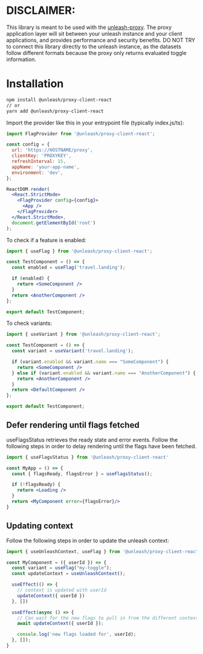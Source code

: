 # DISCLAIMER:

This library is meant to be used with the [unleash-proxy](https://github.com/Unleash/unleash-proxy). The proxy application layer will sit between your unleash instance and your client applications, and provides performance and security benefits. DO NOT TRY to connect this library directly to the unleash instance, as the datasets follow different formats because the proxy only returns evaluated toggle information.

# Installation

```bash
npm install @unleash/proxy-client-react
// or
yarn add @unleash/proxy-client-react
```

Import the provider like this in your entrypoint file (typically index.js/ts):

```jsx
import FlagProvider from '@unleash/proxy-client-react';

const config = {
  url: 'https://HOSTNAME/proxy',
  clientKey: 'PROXYKEY',
  refreshInterval: 15,
  appName: 'your-app-name',
  environment: 'dev',
};

ReactDOM.render(
  <React.StrictMode>
    <FlagProvider config={config}>
      <App />
    </FlagProvider>
  </React.StrictMode>,
  document.getElementById('root')
);
```

To check if a feature is enabled:

```jsx
import { useFlag } from '@unleash/proxy-client-react';

const TestComponent = () => {
  const enabled = useFlag('travel.landing');

  if (enabled) {
    return <SomeComponent />
  }
  return <AnotherComponent />
};

export default TestComponent;
```

To check variants:

```jsx
import { useVariant } from '@unleash/proxy-client-react';

const TestComponent = () => {
  const variant = useVariant('travel.landing');

  if (variant.enabled && variant.name === "SomeComponent") {
    return <SomeComponent />
  } else if (variant.enabled && variant.name === "AnotherComponent") {
    return <AnotherComponent />
  }
  return <DefaultComponent />
};

export default TestComponent;
```

## Defer rendering until flags fetched

useFlagsStatus retrieves the ready state and error events.
Follow the following steps in order to delay rendering until the flags have been fetched.

```jsx
import { useFlagsStatus } from '@unleash/proxy-client-react'

const MyApp = () => {
  const { flagsReady, flagsError } = useFlagsStatus();

  if (!flagsReady) {
    return <Loading />
  }
  return <MyComponent error={flagsError}/>
}

```

## Updating context

Follow the following steps in order to update the unleash context:

```jsx
import { useUnleashContext, useFlag } from '@unleash/proxy-client-react'

const MyComponent = ({ userId }) => {
  const variant = useFlag("my-toggle");
  const updateContext = useUnleashContext();

  useEffect(() => {
    // context is updated with userId
    updateContext({ userId })
  }, [])

  useEffect(async () => {
    // Can wait for the new flags to pull in from the different context
    await updateContext({ userId });

    console.log('new flags loaded for', userId);
  }, []);
}

```
